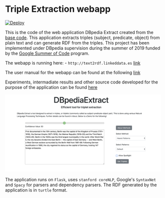# Triple Extraction webapp 
[![Deploy](https://www.herokucdn.com/deploy/button.svg)](https://heroku.com/deploy)

This is the code of the web application DBpedia Extract created from the [base code](https://github.com/sahitpj/GSoC-codebase). This application extracts triples (subject, predicate, object) from plain text and can generate RDF from the triples. This project has been implemented under DBpedia supervision during the summer of 2019 funded by the [Google Summer of Code](https://summerofcode.withgoogle.com/dashboard/project/5162860156551168/overview/) program.

The webapp is running here: - `http://text2rdf.linkeddata.es` [link](http://text2rdf.linkeddata.es)

The user manual for the webapp can be found at the following [link](https://docs.google.com/document/d/1wjDltKVBqwjA3020mLj9TlBXviKq_f_n_Ga82tJJN6g/edit?usp=sharing)

Experiments, intermadiate results and other source code developed for the purpose of the application can be found [here](https://github.com/sahitpj/GSoC-codebase)

![image](main.png)

The application runs on `Flask`, uses `stanford coreNLP`, Google's `SyntaxNet` and `Spacy` for parsers and dependency parsers. The RDF generated by the application is in `turtle` format.
